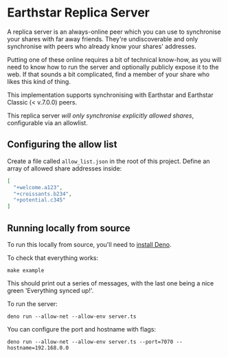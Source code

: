 # Earthstar Replica Server

A replica server is an always-online peer which you can use to synchronise your
shares with far away friends. They're undiscoverable and only synchronise with
peers who already know your shares' addresses.

Putting one of these online requires a bit of technical know-how, as you will
need to know how to run the server and optionally publicly expose it to the web.
If that sounds a bit complicated, find a member of your share who likes this
kind of thing.

This implementation supports synchronising with Earthstar and Earthstar Classic
(< v.7.0.0) peers.

This replica server _will only synchronise explicitly allowed shares_,
configurable via an allowlist.

## Configuring the allow list

Create a file called `allow_list.json` in the root of this project. Define an
array of allowed share addresses inside:

```json
[
  "+welcome.a123",
  "+croissants.b234",
  "+potential.c345"
]
```

## Running locally from source

To run this locally from source, you'll need to
[install Deno](https://deno.land/#installation).

To check that everything works:

```
make example
```

This should print out a series of messages, with the last one being a nice green
'Everything synced up!'.

To run the server:

```
deno run --allow-net --allow-env server.ts
```

You can configure the port and hostname with flags:

```
deno run --allow-net --allow-env server.ts --port=7070 --hostname=192.168.0.0
```

